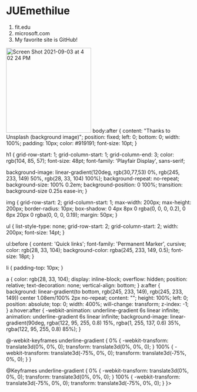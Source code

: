 
<h1>JUEmethilue</h1>

1. fit.edu
2. microsoft.com
3. My favorite site is GitHub!


<img width="231" alt="Screen Shot 2021-09-03 at 4 02 24 PM" src="https://user-images.githubusercontent.com/90063189/132067925-fad6c721-1f83-45ad-b9f5-8816add77e32.png">

<body { background: #e9e9e9; background-image: url('background.jpg'); background-size: cover; padding: 100px; font-family: 'Open Sans', sans-serif; color: #0; display: grid; align-items: center; grid-template-columns: 300px auto; background-repeat: no-repeat; }

body:after { content: "Thanks to Unsplash (background image)"; position: fixed; left: 0; bottom: 0; width: 100%; padding: 10px; color: #919191; font-size: 10pt; }

h1 { grid-row-start: 1; grid-column-start: 1; grid-column-end: 3; color: rgb(104, 85, 57); font-size: 48pt; font-family: 'Playfair Display', sans-serif;

background-image: linear-gradient(120deg, rgb(30,77,53) 0%, rgb(245, 233, 149) 50%, rgb(28, 33, 104) 100%); background-repeat: no-repeat; background-size: 100% 0.2em; background-position: 0 100%; transition: background-size 0.25s ease-in;
}

img { grid-row-start: 2; grid-column-start: 1; max-width: 200px; max-height: 200px; border-radius: 10px; box-shadow: 0 4px 8px 0 rgba(0, 0, 0, 0.2), 0 6px 20px 0 rgba(0, 0, 0, 0.19); margin: 50px; }

ul { list-style-type: none; grid-row-start: 2; grid-column-start: 2; width: 200px; font-size: 14pt; }

ul:before { content: 'Quick links'; font-family: 'Permanent Marker', cursive; color: rgb(28, 33, 104); background-color: rgba(245, 233, 149, 0.5); font-size: 18pt; }

li { padding-top: 10px; }

a { color: rgb(28, 33, 104); display: inline-block; overflow: hidden; position: relative; text-decoration: none; vertical-align: bottom; } a:after { background: linear-gradient(to bottom, rgb(245, 233, 149), rgb(245, 233, 149)) center 1.08em/100% 2px no-repeat; content: ""; height: 100%; left: 0; position: absolute; top: 0; width: 400%; will-change: transform; z-index: -1; } a:hover:after { -webkit-animation: underline-gradient 6s linear infinite; animation: underline-gradient 6s linear infinite; background-image: linear-gradient(90deg, rgba(122, 95, 255, 0.8) 15%, rgba(1, 255, 137, 0.6) 35%, rgba(122, 95, 255, 0.8) 85%); }

@-webkit-keyframes underline-gradient { 0% { -webkit-transform: translate3d(0%, 0%, 0); transform: translate3d(0%, 0%, 0); } 100% { -webkit-transform: translate3d(-75%, 0%, 0); transform: translate3d(-75%, 0%, 0); } }

@Keyframes underline-gradient { 0% { -webkit-transform: translate3d(0%, 0%, 0); transform: translate3d(0%, 0%, 0); } 100% { -webkit-transform: translate3d(-75%, 0%, 0); transform: translate3d(-75%, 0%, 0); } }>
